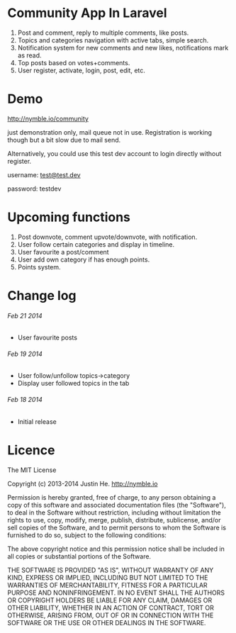 # Community App In Laravel

1. Post and comment, reply to multiple comments, like posts.
2. Topics and categories navigation with active tabs, simple search.
3. Notification system for new comments and new likes, notifications mark as read.
4. Top posts based on votes+comments.
5. User register, activate, login, post, edit, etc.

# Demo
http://nymble.io/community

just demonstration only, mail queue not in use. Registration is working though but a bit slow due to mail send.

Alternatively,  you could use this test dev account to login directly without register.

username: test@test.dev

password: testdev

# Upcoming functions

1. Post downvote, comment upvote/downvote, with notification.
2. User follow certain categories and display in timeline.
3. User favourite a post/comment
4. User add own category if has enough points.
5. Points system.

# Change log
###### Feb 21 2014
- User favourite posts
###### Feb 19 2014
- User follow/unfollow topics->category
- Display user followed topics in the tab
###### Feb 18 2014
- Initial release

# Licence
The MIT License

Copyright (c) 2013-2014 Justin He. http://nymble.io

Permission is hereby granted, free of charge, to any person obtaining a copy
of this software and associated documentation files (the "Software"), to deal
in the Software without restriction, including without limitation the rights
to use, copy, modify, merge, publish, distribute, sublicense, and/or sell
copies of the Software, and to permit persons to whom the Software is
furnished to do so, subject to the following conditions:

The above copyright notice and this permission notice shall be included in
all copies or substantial portions of the Software.

THE SOFTWARE IS PROVIDED "AS IS", WITHOUT WARRANTY OF ANY KIND, EXPRESS OR
IMPLIED, INCLUDING BUT NOT LIMITED TO THE WARRANTIES OF MERCHANTABILITY,
FITNESS FOR A PARTICULAR PURPOSE AND NONINFRINGEMENT. IN NO EVENT SHALL THE
AUTHORS OR COPYRIGHT HOLDERS BE LIABLE FOR ANY CLAIM, DAMAGES OR OTHER
LIABILITY, WHETHER IN AN ACTION OF CONTRACT, TORT OR OTHERWISE, ARISING FROM,
OUT OF OR IN CONNECTION WITH THE SOFTWARE OR THE USE OR OTHER DEALINGS IN
THE SOFTWARE.
